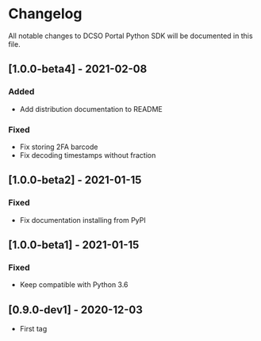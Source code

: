 # Changelog

All notable changes to DCSO Portal Python SDK will be documented in this file.


## [1.0.0-beta4] - 2021-02-08

### Added

* Add distribution documentation to README

### Fixed

* Fix storing 2FA barcode
* Fix decoding timestamps without fraction


## [1.0.0-beta2] - 2021-01-15

### Fixed

* Fix documentation installing from PyPI


## [1.0.0-beta1] - 2021-01-15

### Fixed

* Keep compatible with Python 3.6


## [0.9.0-dev1] - 2020-12-03

* First tag

